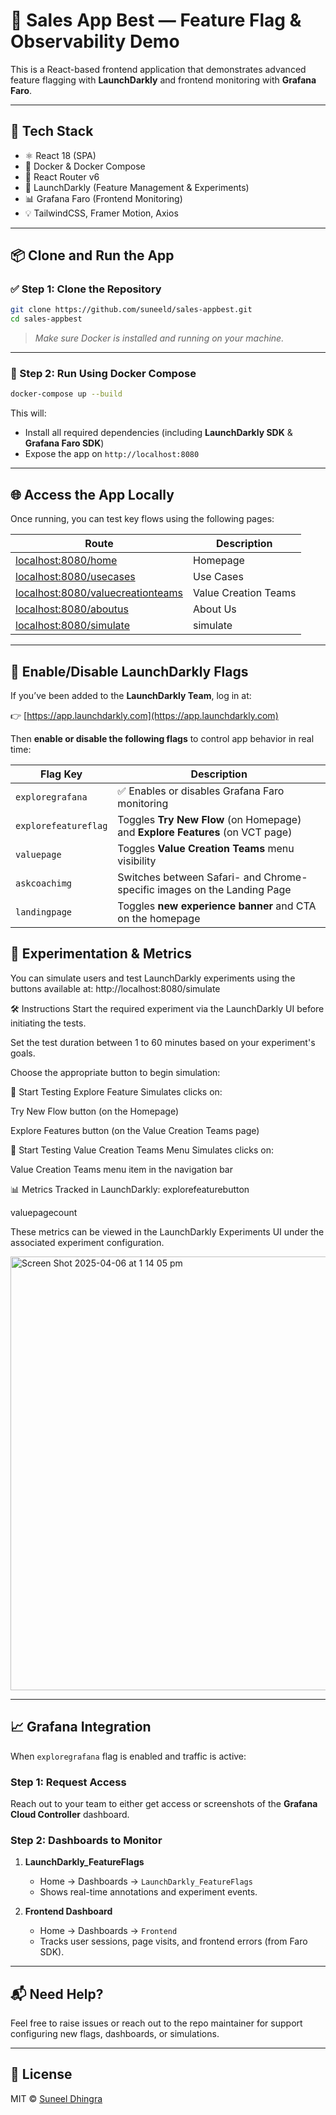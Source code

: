 
# 🚀 Sales App Best — Feature Flag & Observability Demo

This is a React-based frontend application that demonstrates advanced feature flagging with **LaunchDarkly** and frontend monitoring with **Grafana Faro**.

---

## 🔧 Tech Stack

- ⚛️ React 18 (SPA)
- 🐳 Docker & Docker Compose
- 🏁 React Router v6
- 🚩 LaunchDarkly (Feature Management & Experiments)
- 📊 Grafana Faro (Frontend Monitoring)
- 💡 TailwindCSS, Framer Motion, Axios

---

## 📦 Clone and Run the App

### ✅ Step 1: Clone the Repository

```bash
git clone https://github.com/suneeld/sales-appbest.git
cd sales-appbest
```

> _Make sure Docker is installed and running on your machine._

---

### 🐳 Step 2: Run Using Docker Compose

```bash
docker-compose up --build
```

This will:

- Install all required dependencies (including **LaunchDarkly SDK** & **Grafana Faro SDK**)
- Expose the app on `http://localhost:8080`

---

## 🌐 Access the App Locally

Once running, you can test key flows using the following pages:

| Route | Description |
|-------|-------------|
| [localhost:8080/home](http://localhost:8080/home) | Homepage |
| [localhost:8080/usecases](http://localhost:8080/usecases) | Use Cases |
| [localhost:8080/valuecreationteams](http://localhost:8080/valuecreationteams) | Value Creation Teams |
| [localhost:8080/aboutus](http://localhost:8080/aboutus) | About Us |
| [localhost:8080/simulate](http://localhost:8080/simulate)| simulate |

---

## 🚩 Enable/Disable LaunchDarkly Flags

If you’ve been added to the **LaunchDarkly Team**, log in at:

👉 [https://app.launchdarkly.com](https://app.launchdarkly.com)

Then **enable or disable the following flags** to control app behavior in real time:

| Flag Key | Description |
|----------|-------------|
| `exploregrafana` | ✅ Enables or disables Grafana Faro monitoring |
| `explorefeatureflag` | Toggles **Try New Flow** (on Homepage) and **Explore Features** (on VCT page) |
| `valuepage` | Toggles **Value Creation Teams** menu visibility |
| `askcoachimg` | Switches between Safari- and Chrome-specific images on the Landing Page |
| `landingpage` | Toggles **new experience banner** and CTA on the homepage |

## 🧪 Experimentation & Metrics

You can simulate users and test LaunchDarkly experiments using the buttons available at:
http://localhost:8080/simulate

🛠️ Instructions
Start the required experiment via the LaunchDarkly UI before initiating the tests.

Set the test duration between 1 to 60 minutes based on your experiment's goals.

Choose the appropriate button to begin simulation:

🚀 Start Testing Explore Feature
   Simulates clicks on:
   
   Try New Flow button (on the Homepage)

Explore Features button (on the Value Creation Teams page)

🧭 Start Testing Value Creation Teams Menu
   Simulates clicks on:
   
   Value Creation Teams menu item in the navigation bar

📊 Metrics Tracked in LaunchDarkly:
   explorefeaturebutton
   
   valuepagecount

These metrics can be viewed in the LaunchDarkly Experiments UI under the associated experiment configuration.


<img width="694" alt="Screen Shot 2025-04-06 at 1 14 05 pm" src="https://github.com/user-attachments/assets/40ae407b-e640-4712-a6a2-e449085ac909" />

---

## 📈 Grafana Integration

When `exploregrafana` flag is enabled and traffic is active:

### Step 1: Request Access
Reach out to your team to either get access or screenshots of the **Grafana Cloud Controller** dashboard.

### Step 2: Dashboards to Monitor

1. **LaunchDarkly_FeatureFlags**
   - Home → Dashboards → `LaunchDarkly_FeatureFlags`
   - Shows real-time annotations and experiment events.

2. **Frontend Dashboard**
   - Home → Dashboards → `Frontend`
   - Tracks user sessions, page visits, and frontend errors (from Faro SDK).


---

## 📬 Need Help?

Feel free to raise issues or reach out to the repo maintainer for support configuring new flags, dashboards, or simulations.

---

## 📄 License

MIT © [Suneel Dhingra](https://github.com/suneeld)
